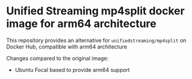 # Unified Streaming mp4split docker image for arm64 architecture

This repository provides an alternative for `unifiedstreaming/mp4split` on Docker Hub, compatible with arm64 architecture


Changes compared to the original image:

- Ubuntu Focal based to provide arm64 support


